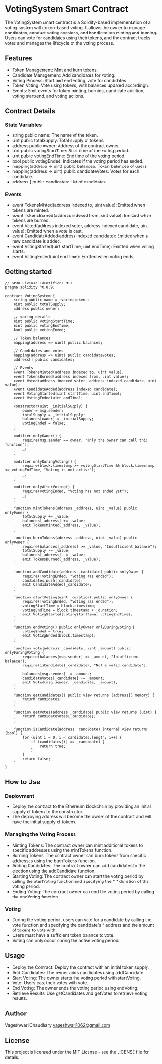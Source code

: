 # VotingSystem Smart Contract
The VotingSystem smart contract is a Solidity-based implementation of a voting system with token-based voting. It allows the owner to manage candidates, conduct voting sessions, and handle token minting and burning. Users can vote for candidates using their tokens, and the contract tracks votes and manages the lifecycle of the voting process.
## Features
* Token Management: Mint and burn tokens.
* Candidate Management: Add candidates for voting.
* Voting Process: Start and end voting, vote for candidates.
* Token Voting: Vote using tokens, with balances updated accordingly.
* Events: Emit events for token minting, burning, candidate addition, voting start/end, and voting actions.
## Contract Details
### State Variables
* string public name: The name of the token.
* uint public totalSupply: Total supply of tokens.
* address public owner: Address of the contract owner.
* uint public votingStartTime: Start time of the voting period.
* uint public votingEndTime: End time of the voting period.
* bool public votingEnded: Indicates if the voting period has ended.
* mapping(address => uint) public balances: Token balances of users.
* mapping(address => uint) public candidateVotes: Votes for each candidate.
* address[] public candidates: List of candidates.
### Events
* event TokensMinted(address indexed to, uint value): Emitted when tokens are minted.
* event TokensBurned(address indexed from, uint value): Emitted when tokens are burned.
* event Voted(address indexed voter, address indexed candidate, uint value): Emitted when a vote is cast.
* event CandidateAdded(address indexed candidate): Emitted when a new candidate is added.
* event VotingStarted(uint startTime, uint endTime): Emitted when voting starts.
* event VotingEnded(uint endTime): Emitted when voting ends.
## Getting started
```
// SPDX-License-Identifier: MIT
pragma solidity ^0.8.9;

contract VotingSystem {
    string public name = "VotingToken";
    uint public totalSupply;
    address public owner;
    
    // Voting details
    uint public votingStartTime;
    uint public votingEndTime;
    bool public votingEnded;
    
    // Token balances
    mapping(address => uint) public balances;
    
    // Candidates and votes
    mapping(address => uint) public candidateVotes;
    address[] public candidates;

    // Events
    event TokensMinted(address indexed to, uint value);
    event TokensBurned(address indexed from, uint value);
    event Voted(address indexed voter, address indexed candidate, uint value);
    event CandidateAdded(address indexed candidate);
    event VotingStarted(uint startTime, uint endTime);
    event VotingEnded(uint endTime);

    constructor(uint _initialSupply) {
        owner = msg.sender;
        totalSupply = _initialSupply;
        balances[owner] = _initialSupply;
        votingEnded = false;
    }

    modifier onlyOwner() {
        require(msg.sender == owner, "Only the owner can call this function");
        _;
    }

    modifier onlyDuringVoting() {
        require(block.timestamp >= votingStartTime && block.timestamp <= votingEndTime, "Voting is not active");
        _;
    }

    modifier onlyAfterVoting() {
        require(votingEnded, "Voting has not ended yet");
        _;
    }

    function mintTokens(address _address, uint _value) public onlyOwner {
        totalSupply += _value;
        balances[_address] += _value;
        emit TokensMinted(_address, _value);
    }

    function burnTokens(address _address, uint _value) public onlyOwner {
        require(balances[_address] >= _value, "Insufficient balance");
        totalSupply -= _value;
        balances[_address] -= _value;
        emit TokensBurned(_address, _value);
    }

    function addCandidate(address _candidate) public onlyOwner {
        require(!votingEnded, "Voting has ended");
        candidates.push(_candidate);
        emit CandidateAdded(_candidate);
    }

    function startVoting(uint _duration) public onlyOwner {
        require(!votingEnded, "Voting has ended");
        votingStartTime = block.timestamp;
        votingEndTime = block.timestamp + _duration;
        emit VotingStarted(votingStartTime, votingEndTime);
    }

    function endVoting() public onlyOwner onlyDuringVoting {
        votingEnded = true;
        emit VotingEnded(block.timestamp);
    }

    function vote(address _candidate, uint _amount) public onlyDuringVoting {
        require(balances[msg.sender] >= _amount, "Insufficient balance");
        require(isCandidate(_candidate), "Not a valid candidate");

        balances[msg.sender] -= _amount;
        candidateVotes[_candidate] += _amount;
        emit Voted(msg.sender, _candidate, _amount);
    }

    function getCandidates() public view returns (address[] memory) {
        return candidates;
    }

    function getVotes(address _candidate) public view returns (uint) {
        return candidateVotes[_candidate];
    }

    function isCandidate(address _candidate) internal view returns (bool) {
        for (uint i = 0; i < candidates.length; i++) {
            if (candidates[i] == _candidate) {
                return true;
            }
        }
        return false;
    }
}
```
## How to Use
### Deployment
* Deploy the contract to the Ethereum blockchain by providing an initial supply of tokens to the constructor.
* The deploying address will become the owner of the contract and will have the initial supply of tokens.
### Managing the Voting Process
* Minting Tokens: The contract owner can mint additional tokens to specific addresses using the mintTokens function.
* Burning Tokens: The contract owner can burn tokens from specific addresses using the burnTokens function.
* Adding Candidates: The contract owner can add candidates to the election using the addCandidate function.
* Starting Voting: The contract owner can start the voting period by calling the startVoting function and specifying the * * duration of the voting period.
* Ending Voting: The contract owner can end the voting period by calling the endVoting function.
### Voting
* During the voting period, users can vote for a candidate by calling the vote function and specifying the candidate's * address and the amount of tokens to vote with.
* Users must have a sufficient token balance to vote.
* Voting can only occur during the active voting period.
## Usage
* Deploy the Contract: Deploy the contract with an initial token supply.
* Add Candidates: The owner adds candidates using addCandidate.
* Start Voting: The owner starts the voting period with startVoting.
* Vote: Users cast their votes with vote.
* End Voting: The owner ends the voting period using endVoting.
* Retrieve Results: Use getCandidates and getVotes to retrieve voting results.
## Author
Vageshwari Chaudhary vageshwari1062@gmail.com
## License
This project is licensed under the MIT License - see the LICENSE file for details.

